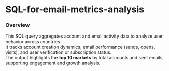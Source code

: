 # SQL-for-email-metrics-analysis
### Overview
This SQL query aggregates account and email activity data to analyze user behavior across countries.  
It tracks account creation dynamics, email performance (sends, opens, visits), and user verification or subscription status.  
The output highlights the **top 10 markets** by total accounts and sent emails, supporting engagement and growth analysis.
